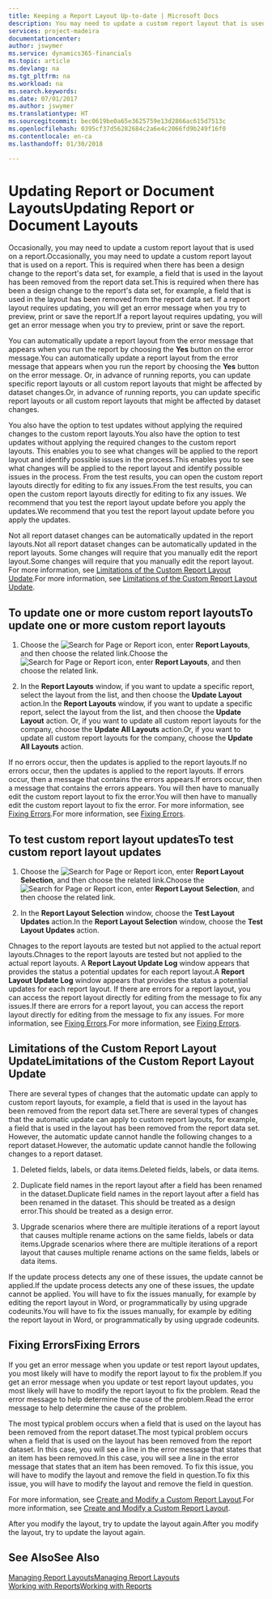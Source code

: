 ```yaml
---
title: Keeping a Report Layout Up-to-date | Microsoft Docs
description: You may need to update a custom report layout that is used on a report. This is required when there has been a design change to the report's data set, for example, a field that is used in the layout has been removed from the report data set.
services: project-madeira
documentationcenter: 
author: jswymer
ms.service: dynamics365-financials
ms.topic: article
ms.devlang: na
ms.tgt_pltfrm: na
ms.workload: na
ms.search.keywords: 
ms.date: 07/01/2017
ms.author: jswymer
ms.translationtype: HT
ms.sourcegitcommit: bec0619be0a65e3625759e13d2866ac615d7513c
ms.openlocfilehash: 0395cf37d56282684c2a6e4c2066fd9b249f16f0
ms.contentlocale: en-ca
ms.lasthandoff: 01/30/2018

---
```

# <a name="updating-report-or-document-layouts"></a><span data-ttu-id="8198c-104">Updating Report or Document Layouts</span><span class="sxs-lookup"><span data-stu-id="8198c-104">Updating Report or Document Layouts</span></span>
<span data-ttu-id="8198c-105">Occasionally, you may need to update a custom report layout that is used on a report.</span><span class="sxs-lookup"><span data-stu-id="8198c-105">Occasionally, you may need to update a custom report layout that is used on a report.</span></span> <span data-ttu-id="8198c-106">This is required when there has been a design change to the report's data set, for example, a field that is used in the layout has been removed from the report data set.</span><span class="sxs-lookup"><span data-stu-id="8198c-106">This is required when there has been a design change to the report's data set, for example, a field that is used in the layout has been removed from the report data set.</span></span> <span data-ttu-id="8198c-107">If a report layout requires updating, you will get an error message when you try to preview, print or save the report.</span><span class="sxs-lookup"><span data-stu-id="8198c-107">If a report layout requires updating, you will get an error message when you try to preview, print or save the report.</span></span>  
  
<span data-ttu-id="8198c-108">You can automatically update a report layout from the error message that appears when you run the report by choosing the **Yes** button on the error message.</span><span class="sxs-lookup"><span data-stu-id="8198c-108">You can automatically update a report layout from the error message that appears when you run the report by choosing the **Yes** button on the error message.</span></span> <span data-ttu-id="8198c-109">Or, in advance of running reports, you can update specific report layouts or all custom report layouts that might be affected by dataset changes.</span><span class="sxs-lookup"><span data-stu-id="8198c-109">Or, in advance of running reports, you can update specific report layouts or all custom report layouts that might be affected by dataset changes.</span></span>  
  
<span data-ttu-id="8198c-110">You also have the option to test updates without applying the required changes to the custom report layouts.</span><span class="sxs-lookup"><span data-stu-id="8198c-110">You also have the option to test updates without applying the required changes to the custom report layouts.</span></span> <span data-ttu-id="8198c-111">This enables you to see what changes will be applied to the report layout and identify possible issues in the process.</span><span class="sxs-lookup"><span data-stu-id="8198c-111">This enables you to see what changes will be applied to the report layout and identify possible issues in the process.</span></span> <span data-ttu-id="8198c-112">From the test results, you can open the custom report layouts directly for editing to fix any issues.</span><span class="sxs-lookup"><span data-stu-id="8198c-112">From the test results, you can open the custom report layouts directly for editing to fix any issues.</span></span> <span data-ttu-id="8198c-113">We recommend that you test the report layout update before you apply the updates.</span><span class="sxs-lookup"><span data-stu-id="8198c-113">We recommend that you test the report layout update before you apply the updates.</span></span>  
  
<span data-ttu-id="8198c-114">Not all report dataset changes can be automatically updated in the report layouts.</span><span class="sxs-lookup"><span data-stu-id="8198c-114">Not all report dataset changes can be automatically updated in the report layouts.</span></span> <span data-ttu-id="8198c-115">Some changes will require that you manually edit the report layout.</span><span class="sxs-lookup"><span data-stu-id="8198c-115">Some changes will require that you manually edit the report layout.</span></span> <span data-ttu-id="8198c-116">For more information, see [Limitations of the Custom Report Layout Update](ui-update-report-layouts.md#UpdateLimitations).</span><span class="sxs-lookup"><span data-stu-id="8198c-116">For more information, see [Limitations of the Custom Report Layout Update](ui-update-report-layouts.md#UpdateLimitations).</span></span>  
  
## <a name="to-update-one-or-more-custom-report-layouts"></a><span data-ttu-id="8198c-117">To update one or more custom report layouts</span><span class="sxs-lookup"><span data-stu-id="8198c-117">To update one or more custom report layouts</span></span>  
  
1.  <span data-ttu-id="8198c-118">Choose the ![Search for Page or Report](media/ui-search/search_small.png "Search for Page or Report icon") icon, enter **Report Layouts**, and then choose the related link.</span><span class="sxs-lookup"><span data-stu-id="8198c-118">Choose the ![Search for Page or Report](media/ui-search/search_small.png "Search for Page or Report icon") icon, enter **Report Layouts**, and then choose the related link.</span></span>  
  
2.  <span data-ttu-id="8198c-119">In the **Report Layouts** window, if you want to update a specific report, select the layout from the list, and then choose the **Update Layout** action.</span><span class="sxs-lookup"><span data-stu-id="8198c-119">In the **Report Layouts** window, if you want to update a specific report, select the layout from the list, and then choose the **Update Layout** action.</span></span> <span data-ttu-id="8198c-120">Or, if you want to update all custom report layouts for the company, choose the **Update All Layouts** action.</span><span class="sxs-lookup"><span data-stu-id="8198c-120">Or, if you want to update all custom report layouts for the company, choose the **Update All Layouts** action.</span></span>  

<span data-ttu-id="8198c-121">If no errors occur, then the updates is applied to the report layouts.</span><span class="sxs-lookup"><span data-stu-id="8198c-121">If no errors occur, then the updates is applied to the report layouts.</span></span> <span data-ttu-id="8198c-122">If errors occur, then a message that contains the errors appears.</span><span class="sxs-lookup"><span data-stu-id="8198c-122">If errors occur, then a message that contains the errors appears.</span></span> <span data-ttu-id="8198c-123">You will then have to manually edit the custom report layout to fix the error.</span><span class="sxs-lookup"><span data-stu-id="8198c-123">You will then have to manually edit the custom report layout to fix the error.</span></span> <span data-ttu-id="8198c-124">For more information, see [Fixing Errors](ui-update-report-layouts.md#FixErrors).</span><span class="sxs-lookup"><span data-stu-id="8198c-124">For more information, see [Fixing Errors](ui-update-report-layouts.md#FixErrors).</span></span>  

## <a name="to-test-custom-report-layout-updates"></a><span data-ttu-id="8198c-125">To test custom report layout updates</span><span class="sxs-lookup"><span data-stu-id="8198c-125">To test custom report layout updates</span></span>  
  
1.  <span data-ttu-id="8198c-126">Choose the ![Search for Page or Report](media/ui-search/search_small.png "Search for Page or Report icon") icon, enter **Report Layout Selection**, and then choose the related link.</span><span class="sxs-lookup"><span data-stu-id="8198c-126">Choose the ![Search for Page or Report](media/ui-search/search_small.png "Search for Page or Report icon") icon, enter **Report Layout Selection**, and then choose the related link.</span></span>  
  
2.  <span data-ttu-id="8198c-127">In the **Report Layout Selection** window, choose the **Test Layout Updates** action.</span><span class="sxs-lookup"><span data-stu-id="8198c-127">In the **Report Layout Selection** window, choose the **Test Layout Updates** action.</span></span>  
  
 <span data-ttu-id="8198c-128">Chnages to the report layouts are tested but not applied to the actual report layouts.</span><span class="sxs-lookup"><span data-stu-id="8198c-128">Chnages to the report layouts are tested but not applied to the actual report layouts.</span></span> <span data-ttu-id="8198c-129">A **Report Layout Update Log** window appears that provides the status a potential updates for each report layout.</span><span class="sxs-lookup"><span data-stu-id="8198c-129">A **Report Layout Update Log** window appears that provides the status a potential updates for each report layout.</span></span> <span data-ttu-id="8198c-130">If there are errors for a report layout, you can access the report layout directly for editing from the message to fix any issues.</span><span class="sxs-lookup"><span data-stu-id="8198c-130">If there are errors for a report layout, you can access the report layout directly for editing from the message to fix any issues.</span></span> <span data-ttu-id="8198c-131">For more information, see [Fixing Errors](ui-update-report-layouts.md#FixErrors).</span><span class="sxs-lookup"><span data-stu-id="8198c-131">For more information, see [Fixing Errors](ui-update-report-layouts.md#FixErrors).</span></span>  
  
##  <a name="UpdateLimitations"></a> <span data-ttu-id="8198c-132">Limitations of the Custom Report Layout Update</span><span class="sxs-lookup"><span data-stu-id="8198c-132">Limitations of the Custom Report Layout Update</span></span>  
 <span data-ttu-id="8198c-133">There are several types of changes that the automatic update can apply to custom report layouts, for example, a field that is used in the layout has been removed from the report data set.</span><span class="sxs-lookup"><span data-stu-id="8198c-133">There are several types of changes that the automatic update can apply to custom report layouts, for example, a field that is used in the layout has been removed from the report data set.</span></span> <span data-ttu-id="8198c-134">However, the automatic update cannot handle the following changes to a report dataset.</span><span class="sxs-lookup"><span data-stu-id="8198c-134">However, the automatic update cannot handle the following changes to a report dataset.</span></span>  
  
1.  <span data-ttu-id="8198c-135">Deleted fields, labels, or data items.</span><span class="sxs-lookup"><span data-stu-id="8198c-135">Deleted fields, labels, or data items.</span></span>  
  
2.  <span data-ttu-id="8198c-136">Duplicate field names in the report layout after a field has been renamed in the dataset.</span><span class="sxs-lookup"><span data-stu-id="8198c-136">Duplicate field names in the report layout after a field has been renamed in the dataset.</span></span> <span data-ttu-id="8198c-137">This should be treated as a design error.</span><span class="sxs-lookup"><span data-stu-id="8198c-137">This should be treated as a design error.</span></span>  
  
3.  <span data-ttu-id="8198c-138">Upgrade scenarios where there are multiple iterations of a report layout that causes multiple rename actions on the same fields, labels or data items.</span><span class="sxs-lookup"><span data-stu-id="8198c-138">Upgrade scenarios where there are multiple iterations of a report layout that causes multiple rename actions on the same fields, labels or data items.</span></span>  
  
 <span data-ttu-id="8198c-139">If the update process detects any one of these issues, the update cannot be applied.</span><span class="sxs-lookup"><span data-stu-id="8198c-139">If the update process detects any one of these issues, the update cannot be applied.</span></span> <span data-ttu-id="8198c-140">You will have to fix the issues manually, for example by editing the report layout in Word, or programmatically by using upgrade codeunits.</span><span class="sxs-lookup"><span data-stu-id="8198c-140">You will have to fix the issues manually, for example by editing the report layout in Word, or programmatically by using upgrade codeunits.</span></span>  
  
##  <a name="FixErrors"></a> <span data-ttu-id="8198c-141">Fixing Errors</span><span class="sxs-lookup"><span data-stu-id="8198c-141">Fixing Errors</span></span>  
 <span data-ttu-id="8198c-142">If you get an error message when you update or test report layout updates, you most likely will have to modify the report layout to fix the problem.</span><span class="sxs-lookup"><span data-stu-id="8198c-142">If you get an error message when you update or test report layout updates, you most likely will have to modify the report layout to fix the problem.</span></span> <span data-ttu-id="8198c-143">Read the error message to help determine the cause of the problem.</span><span class="sxs-lookup"><span data-stu-id="8198c-143">Read the error message to help determine the cause of the problem.</span></span>  
  
 <span data-ttu-id="8198c-144">The most typical problem occurs when a field that is used on the layout has been removed from the report dataset.</span><span class="sxs-lookup"><span data-stu-id="8198c-144">The most typical problem occurs when a field that is used on the layout has been removed from the report dataset.</span></span> <span data-ttu-id="8198c-145">In this case, you will see a line in the error message that states that an item has been removed.</span><span class="sxs-lookup"><span data-stu-id="8198c-145">In this case, you will see a line in the error message that states that an item has been removed.</span></span> <span data-ttu-id="8198c-146">To fix this issue, you will have to modify the layout and remove the field in question.</span><span class="sxs-lookup"><span data-stu-id="8198c-146">To fix this issue, you will have to modify the layout and remove the field in question.</span></span>  
  
 <span data-ttu-id="8198c-147">For more information, see [Create and Modify a Custom Report Layout](ui-how-create-custom-report-layout.md#ModifyCustomLayout).</span><span class="sxs-lookup"><span data-stu-id="8198c-147">For more information, see [Create and Modify a Custom Report Layout](ui-how-create-custom-report-layout.md#ModifyCustomLayout).</span></span>  
  
 <span data-ttu-id="8198c-148">After you modify the layout, try to update the layout again.</span><span class="sxs-lookup"><span data-stu-id="8198c-148">After you modify the layout, try to update the layout again.</span></span>  
  
## <a name="see-also"></a><span data-ttu-id="8198c-149">See Also</span><span class="sxs-lookup"><span data-stu-id="8198c-149">See Also</span></span>  
 [<span data-ttu-id="8198c-150">Managing Report Layouts</span><span class="sxs-lookup"><span data-stu-id="8198c-150">Managing Report Layouts</span></span>](ui-manage-report-layouts.md)  
 [<span data-ttu-id="8198c-151">Working with Reports</span><span class="sxs-lookup"><span data-stu-id="8198c-151">Working with Reports</span></span>](ui-work-report.md)  
